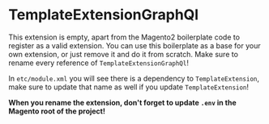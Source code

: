 # TemplateExtensionGraphQl

This extension is empty, apart from the Magento2 boilerplate code to register as a valid extension. You can use this boilerplate as a base for your own extension, or just remove it and do it from scratch. Make sure to rename every reference of `TemplateExtensionGraphQl`!

In `etc/module.xml` you will see there is a dependency to `TemplateExtension`, make sure to update that name as well if you update `TemplateExtension`!

**When you rename the extension, don't forget to update `.env` in the Magento root of the project!**
